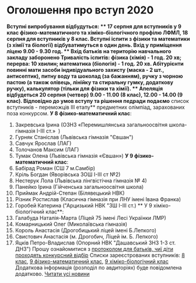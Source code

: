 
# Оголошення про вступ 2020
**Вступні випробування відбудуться:
**
17 серпня для вступників у 9 клас фізико-математичного та хіміко-біологічного профілю ЛФМЛ,
18 серпня для вступників у 8 клас.
Вступні іспити з фізики та математики (з хімії та біології) відбуватимуться в один день.
**Вхід у приміщення ліцею 9.00 - 9.30 год. **
**Вхід батьків на територію навчального закладу заборонено**
Тривалість іспитів: фізика (хімія) - 1 год. 20 хв; перерва: 10 хвилин; математика (біологія) - 1 год. 20 хв.
Абітурієнти повинні мати засоби індивідуального захисту (маска - 2 шт., антисептик), питну воду та шоколад (за бажанням), ручку з чорною пастою (а також олівець, лінійку та стиральну гумку, додаткову ручку), калькулятор (тільки для фізики та хімії).
** Апеляція відбудеться 20 серпня (четвер) 9.00 - 11.00 (8 клас), 12.00 - 14.00 (9 клас).**
Відповідно до умов вступу та рішення педради подаємо** список вступників - переможців ІІІ етапу** предметних олімпіад, зарахованих поза конкурсом.
**У 8 фізико-математичний клас**:
1. Закревська Ірина (ОЗНЗ «Перемишлянська загальноосвітня школа-гімназія І-ІІІ ст.»  )
2. Гурняк Станіслав (Львівська гімназія "Євшан")
3. Савчук Ярослав (ЛАГ)
4. Толочанов Максим (ЛАГ)
5. Тумак Олена (Львівська гімназія «Євшан»)
**У 9 фізико-математичний клас**:
1. Бабірад Роман (СШ 7 м.Самбір)
2. Кріль Богдан (Яворівська ЗОШ І-ІІІ ст №2)
3. Нестерук Лола (Львівська лінгвістічна гімназія № 4)
4. Панейко Ірина (Гійченська загальноосвітня школа)
5. Приймак Андрій-Степан (Білявецький НВК)
6. Різник Ростислав (Класична гімназія при ЛНУ імені Івана Франка)
7. Горобей Катерина ("Арцизький НВК "ЗШ I-III ст.)
** У 9 хіміко-біологічний клас**:
1. Галабуда Наталія-Марта (Ліцей 75 імені Лесі Українки ЛМР)
2. Комарницький Олег (Миколаївська гімназія)
3. Король Анастасія (Дрогобицький ліцей імені Б.Лепкого)
4. Свистович Анастасія (м. Дрогобич, Ліцей ім. Б. Лепкого)
5. Яцків Петро-Владислав (Опорний НВК "Дашавський ЗНЗ 1-3 ст. ДНЗ")
Прошу ознайомитися з [протоколом для батьків, чиї діти проходять конкурсний відбір](/files/оголошення-про-вступ-2020/протокол-для-батьків.docx)
Списки зареєстрованих вступників:
[8 клас](/files/оголошення-про-вступ-2020/вступники-8.docx), [9 фізико-математичний клас](/files/оголошення-про-вступ-2020/вступники-9-фм.docx), [9 хіміко-біологічний клас](/files/оголошення-про-вступ-2020/вступники-9-хб.docx)
Додаткова інформація (розподіл по авдиторіях) буде повідомлена додатково.
[Читати усі новини](/news)
       